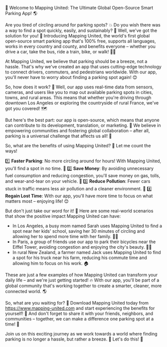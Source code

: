 🚀 Welcome to Mapping United: The Ultimate Global Open-Source Smart Parking App! 🌎

Are you tired of circling around for parking spots? 💥 Do you wish there was a way to find a spot quickly, easily, and sustainably? 🌟 Well, we've got the solution for you! 🎉 Introducing Mapping United, the world's first global open-source smart parking app that's 100% free, supports all languages, works in every country and county, and benefits everyone – whether you drive a car, take the bus, ride a train, bike, or walk! 🚴‍♀️

At Mapping United, we believe that parking should be a breeze, not a hassle. That's why we've created an app that uses cutting-edge technology to connect drivers, commuters, and pedestrians worldwide. With our app, you'll never have to worry about finding a parking spot again! 😊

So, how does it work? 🤔 Well, our app uses real-time data from sensors, cameras, and users like you to map out available parking spots in cities, towns, and rural areas. This means that whether you're driving through downtown Los Angeles or exploring the countryside of rural France, we've got you covered! 🗺️

But here's the best part: our app is open-source, which means that anyone can contribute to its development, translation, or marketing. 💪 We believe in empowering communities and fostering global collaboration – after all, parking is a universal challenge that affects us all! 👫

So, what are the benefits of using Mapping United? 🤔 Let me count the ways!

1️⃣ **Faster Parking**: No more circling around for hours! With Mapping United, you'll find a spot in no time. 💨
2️⃣ **Save Money**: By avoiding unnecessary fuel consumption and reducing congestion, you'll save money on gas, tolls, and wear-and-tear on your vehicle. 💸
3️⃣ **Reduce Pollution**: Fewer cars stuck in traffic means less air pollution and a cleaner environment. 🌟
4️⃣ **Regain Lost Time**: With our app, you'll have more time to focus on what matters most – enjoying life! 😊

But don't just take our word for it! 🤔 Here are some real-world scenarios that show the positive impact Mapping United can have:

* In Los Angeles, a busy mom named Sarah uses Mapping United to find a spot near her kids' school, saving her 30 minutes of circling and allowing her to spend more time with her family. 👩‍👧
* In Paris, a group of friends use our app to park their bicycles near the Eiffel Tower, avoiding congestion and enjoying the city's beauty. 🚴‍♂️
* In rural New Zealand, a farmer named Jack uses Mapping United to find a spot for his truck near his farm, reducing his commute time and allowing him to focus on his work. 🏠

These are just a few examples of how Mapping United can transform your daily life – and we're just getting started! 🔥 With our app, you'll be part of a global community that's working together to create a smarter, cleaner, more connected world. 🌎

So, what are you waiting for? 🤔 Download Mapping United today from https://www.mapping-united.com and start experiencing the benefits for yourself! 📲 And don't forget to share it with your friends, neighbors, and communities – together, we can make a difference one parking spot at a time! 🚀

Join us on this exciting journey as we work towards a world where finding parking is no longer a hassle, but rather a breeze. 💨 Let's do this! 🎉